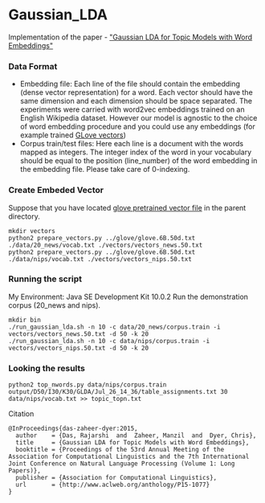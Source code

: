 # Gaussian_LDA
Implementation of the paper - <a href="http://rajarshd.github.io/papers/acl2015.pdf">"Gaussian LDA for Topic Models with Word Embeddings"</a>

### Data Format

* Embedding file: Each line of the file should contain the embedding (dense vector representation) for a word. Each vector should have the same dimension and each dimension should be space separated. The experiments were carried with word2vec embeddings trained on an English Wikipedia dataset. However our model is agnostic to the choice of word embedding procedure and you could use any embeddings (for example trained <a href="http://nlp.stanford.edu/projects/glove/">GLove vectors</a>)
* Corpus train/test files: Here each line is a document with the words mapped as integers. The integer index of the word in your vocabulary should be equal to the position (line_number) of the word embedding in the embedding file. Please take care of 0-indexing.


### Create Embeded Vector
Suppose that you have located [glove pretrained vector file](https://nlp.stanford.edu/projects/glove/) in the parent directory.

```
mkdir vectors
python2 prepare_vectors.py ../glove/glove.6B.50d.txt ./data/20_news/vocab.txt ./vectors/vectors_news.50.txt
python2 prepare_vectors.py ../glove/glove.6B.50d.txt ./data/nips/vocab.txt ./vectors/vectors_nips.50.txt
```

### Running the script
My Environment:  Java SE Development Kit 10.0.2
Run the demonstration corpus (20_news and nips).

```
mkdir bin
./run_gaussian_lda.sh -n 10 -c data/20_news/corpus.train -i vectors/vectors_news.50.txt -d 50 -k 20
./run_gaussian_lda.sh -n 10 -c data/nips/corpus.train -i vectors/vectors_nips.50.txt -d 50 -k 20
```

### Looking the results

```
python2 top_nwords.py data/nips/corpus.train output/D50/I30/K30/GLDA/Jul_26_14_36/table_assignments.txt 30 data/nips/vocab.txt >> topic_topn.txt
```

Citation
```
@InProceedings{das-zaheer-dyer:2015,
  author    = {Das, Rajarshi  and  Zaheer, Manzil  and  Dyer, Chris},
  title     = {Gaussian LDA for Topic Models with Word Embeddings},
  booktitle = {Proceedings of the 53rd Annual Meeting of the Association for Computational Linguistics and the 7th International Joint Conference on Natural Language Processing (Volume 1: Long Papers)},
  publisher = {Association for Computational Linguistics},
  url       = {http://www.aclweb.org/anthology/P15-1077}
}
```





